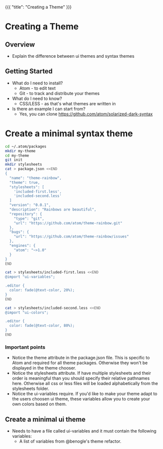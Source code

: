 {{{
"title": "Creating a Theme"
}}}

# Creating a Theme

## Overview

* Explain the difference between ui themes and syntax themes

## Getting Started

* What do I need to install?
  * Atom - to edit text
  * Git - to track and distribute your themes
* What do I need to know?
  * CSS/LESS - as that's what themes are written in
* Is there an example I can start from?
  * Yes, you can clone https://github.com/atom/solarized-dark-syntax

# Create a minimal syntax theme

```bash
cd ~/.atom/packages
mkdir my-theme
cd my-theme
git init
mkdir stylesheets
cat > package.json <<END
{
  "name": "theme-rainbow",
  "theme": true,
  "stylesheets": [
    'included-first.less',
    'included-second.less'
  ]
  "version": "0.0.1",
  "description": "Rainbows are beautiful",
  "repository": {
    "type": "git",
    "url": "https://github.com/atom/theme-rainbow.git"
  },
  "bugs": {
    "url": "https://github.com/atom/theme-rainbow/issues"
  },
  "engines": {
    "atom": "~>1.0"
  }
}
END

cat > stylesheets/included-first.less <<END
@import "ui-variables";

.editor {
  color: fade(@text-color, 20%);
}
END

cat > stylesheets/included-second.less <<END
@import "ui-colors";

.editor {
  color: fade(@text-color, 80%);
}
END
```

### Important points

* Notice the theme attribute in the package.json file. This is specific to Atom
  and required for all theme packages. Otherwise they won't be displayed in the
  theme chooser.
* Notice the stylesheets attribute. If have multiple stylesheets and their order
  is meaningful than you should specify their relative pathnames here. Otherwise
  all css or less files will be loaded alphabetically from the stylesheets
  folder.
* Notice the ui-variables require. If you'd like to make your theme adapt to the
  users choosen ui theme, these variables allow you to create your own colors
  based on them.

## Create a minimal ui theme

* Needs to have a file called ui-variables and it must contain the following
  variables:
    * A list of variables from @benogle's theme refactor.
